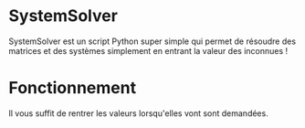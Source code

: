 # SystemSolver
SystemSolver est un script Python super simple qui permet de résoudre des matrices et des systèmes simplement en entrant la valeur des inconnues !

# Fonctionnement

Il vous suffit de rentrer les valeurs lorsqu'elles vont sont demandées.
